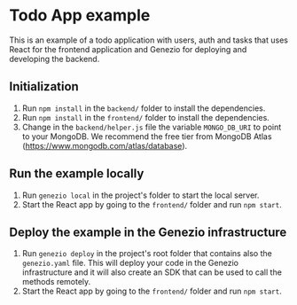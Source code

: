 # Todo App example

This is an example of a todo application with users, auth and tasks that uses React for the frontend application and Genezio for deploying and developing the backend.

## Initialization

1. Run `npm install` in the `backend/` folder to install the dependencies.
2. Run `npm install` in the `frontend/` folder to install the dependencies.
3. Change in the `backend/helper.js` file the variable `MONGO_DB_URI` to point to your MongoDB. We recommend the free tier from MongoDB Atlas (https://www.mongodb.com/atlas/database).

## Run the example locally

1. Run `genezio local` in the project's folder to start the local server.
2. Start the React app by going to the `frontend/` folder and run `npm start`.

## Deploy the example in the Genezio infrastructure

1. Run `genezio deploy` in the project's root folder that contains also the `genezio.yaml` file. This will deploy your code in the Genezio infrastructure and it will also create an SDK that can be used to call the methods remotely.
2. Start the React app by going to the `frontend/` folder and run `npm start`.
